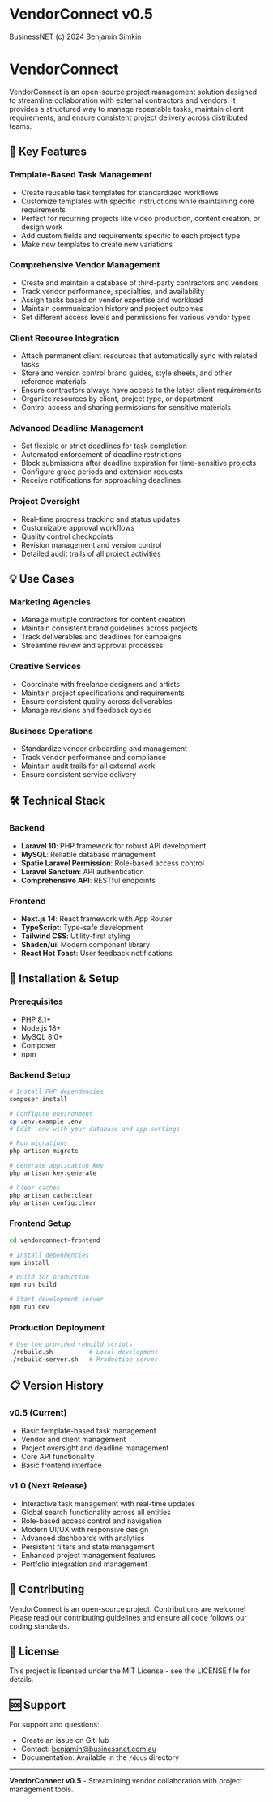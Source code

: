 # VendorConnect v0.5
BusinessNET (c) 2024
Benjamin Simkin

# VendorConnect

VendorConnect is an open-source project management solution designed to streamline collaboration with external contractors and vendors. It provides a structured way to manage repeatable tasks, maintain client requirements, and ensure consistent project delivery across distributed teams.

## 🌟 Key Features

### Template-Based Task Management
- Create reusable task templates for standardized workflows
- Customize templates with specific instructions while maintaining core requirements
- Perfect for recurring projects like video production, content creation, or design work
- Add custom fields and requirements specific to each project type
- Make new templates to create new variations

### Comprehensive Vendor Management 
- Create and maintain a database of third-party contractors and vendors
- Track vendor performance, specialties, and availability
- Assign tasks based on vendor expertise and workload
- Maintain communication history and project outcomes
- Set different access levels and permissions for various vendor types

### Client Resource Integration
- Attach permanent client resources that automatically sync with related tasks
- Store and version control brand guides, style sheets, and other reference materials
- Ensure contractors always have access to the latest client requirements
- Organize resources by client, project type, or department
- Control access and sharing permissions for sensitive materials

### Advanced Deadline Management
- Set flexible or strict deadlines for task completion
- Automated enforcement of deadline restrictions
- Block submissions after deadline expiration for time-sensitive projects
- Configure grace periods and extension requests
- Receive notifications for approaching deadlines

### Project Oversight
- Real-time progress tracking and status updates
- Customizable approval workflows
- Quality control checkpoints
- Revision management and version control
- Detailed audit trails of all project activities

## 💡 Use Cases

### Marketing Agencies
- Manage multiple contractors for content creation
- Maintain consistent brand guidelines across projects
- Track deliverables and deadlines for campaigns
- Streamline review and approval processes

### Creative Services
- Coordinate with freelance designers and artists
- Maintain project specifications and requirements
- Ensure consistent quality across deliverables
- Manage revisions and feedback cycles

### Business Operations
- Standardize vendor onboarding and management
- Track vendor performance and compliance
- Maintain audit trails for all external work
- Ensure consistent service delivery

## 🛠️ Technical Stack

### Backend
- **Laravel 10**: PHP framework for robust API development
- **MySQL**: Reliable database management
- **Spatie Laravel Permission**: Role-based access control
- **Laravel Sanctum**: API authentication
- **Comprehensive API**: RESTful endpoints

### Frontend
- **Next.js 14**: React framework with App Router
- **TypeScript**: Type-safe development
- **Tailwind CSS**: Utility-first styling
- **Shadcn/ui**: Modern component library
- **React Hot Toast**: User feedback notifications

## 🔧 Installation & Setup

### Prerequisites
- PHP 8.1+
- Node.js 18+
- MySQL 8.0+
- Composer
- npm

### Backend Setup
```bash
# Install PHP dependencies
composer install

# Configure environment
cp .env.example .env
# Edit .env with your database and app settings

# Run migrations
php artisan migrate

# Generate application key
php artisan key:generate

# Clear caches
php artisan cache:clear
php artisan config:clear
```

### Frontend Setup
```bash
cd vendorconnect-frontend

# Install dependencies
npm install

# Build for production
npm run build

# Start development server
npm run dev
```

### Production Deployment
```bash
# Use the provided rebuild scripts
./rebuild.sh          # Local development
./rebuild-server.sh   # Production server
```

## 📋 Version History

### v0.5 (Current)
- Basic template-based task management
- Vendor and client management
- Project oversight and deadline management
- Core API functionality
- Basic frontend interface

### v1.0 (Next Release)
- Interactive task management with real-time updates
- Global search functionality across all entities
- Role-based access control and navigation
- Modern UI/UX with responsive design
- Advanced dashboards with analytics
- Persistent filters and state management
- Enhanced project management features
- Portfolio integration and management

## 🤝 Contributing

VendorConnect is an open-source project. Contributions are welcome! Please read our contributing guidelines and ensure all code follows our coding standards.

## 📄 License

This project is licensed under the MIT License - see the LICENSE file for details.

## 🆘 Support

For support and questions:
- Create an issue on GitHub
- Contact: benjamin@businessnet.com.au
- Documentation: Available in the `/docs` directory

---

**VendorConnect v0.5** - Streamlining vendor collaboration with project management tools.

